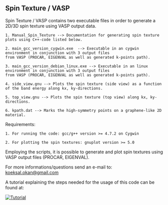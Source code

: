 
## Spin Texture / VASP

Spin Texture / VASP contains two executable files in order to generate a 2D/3D spin texture using VASP output data. 

```
1. Manual_Spin_Texture --> Documentation for generating spin texture plots using C++-code listed below.

2. main_gcc_version_cygwin.exe  --> Executable in an cygwin environment in conjunction with 3 output files
from VASP (PROCAR, EIGENVAL as well as generated k-points path).

3. main_gcc_version_debian_linux.exe --> Executable in an linux environment in conjunction with 3 output files
from VASP (PROCAR, EIGENVAL as well as generated k-points path).

4. side_view.gnu --> Plots the spin texture (side view) as a function of the band energy along kx, ky-directions. 

5. top_view.gnu --> Plots the spin texture (top view) along kx, ky-directions. 

6. kpath.dat --> Marks the high-symmetry points on a graphene-like 2D material. 
```

Requirements:
```
1. For running the code: gcc/g++ version >= 4.7.2 on Cygwin

2. For plotting the spin textures: gnuplot version >= 5.0
```
Employing the scripts, it is possible to generate and plot spin textures using VASP output files (PROCAR, EIGENVAL).    

For more informations/questions send an e-mail to: koeksal.okan@gmail.com

A tutorial explaining the steps needed for the usage of this code can be found at:

[![Tutorial](https://i.imgur.com/4dQLAs7.png)](https://youtu.be/Tjvy6rrRa5A)
